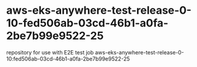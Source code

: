 # aws-eks-anywhere-test-release-0-10-fed506ab-03cd-46b1-a0fa-2be7b99e9522-25
repository for use with E2E test job aws-eks-anywhere-test-release-0-10:fed506ab-03cd-46b1-a0fa-2be7b99e9522-25
